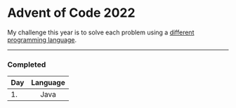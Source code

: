 # Advent of Code 2022

My challenge this year is to solve each problem using a [different programming language](https://en.wikipedia.org/wiki/List_of_programming_languages).

---

### Completed

| Day | Language |
| :-- | :------: |
| 1.  |   Java   |
